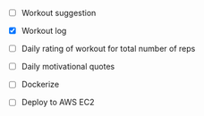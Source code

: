 - [ ] Workout suggestion

- [x] Workout log

- [ ] Daily rating of workout for total number of reps

- [ ] Daily motivational quotes

- [ ] Dockerize

- [ ] Deploy to AWS EC2
